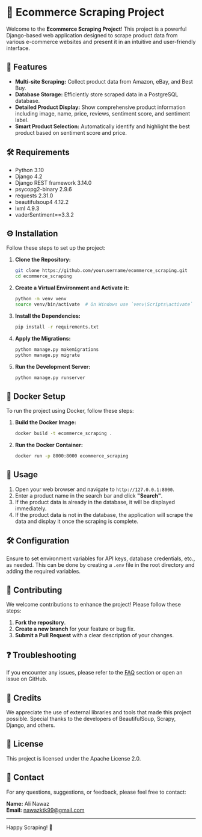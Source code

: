 # 🛒 Ecommerce Scraping Project

Welcome to the **Ecommerce Scraping Project**! This project is a powerful Django-based web application designed to scrape product data from various e-commerce websites and present it in an intuitive and user-friendly interface.

## 🌟 Features

- **Multi-site Scraping:** Collect product data from Amazon, eBay, and Best Buy.
- **Database Storage:** Efficiently store scraped data in a PostgreSQL database.
- **Detailed Product Display:** Show comprehensive product information including image, name, price, reviews, sentiment score, and sentiment label.
- **Smart Product Selection:** Automatically identify and highlight the best product based on sentiment score and price.

## 🛠 Requirements

- Python 3.10
- Django 4.2
- Django REST framework 3.14.0
- psycopg2-binary 2.9.6
- requests 2.31.0
- beautifulsoup4 4.12.2
- lxml 4.9.3
- vaderSentiment==3.3.2

## ⚙️ Installation

Follow these steps to set up the project:

1. **Clone the Repository:**

    ```bash
    git clone https://github.com/yourusername/ecommerce_scraping.git
    cd ecommerce_scraping
    ```

2. **Create a Virtual Environment and Activate it:**

    ```bash
    python -m venv venv
    source venv/bin/activate  # On Windows use `venv\Scripts\activate`
    ```

3. **Install the Dependencies:**

    ```bash
    pip install -r requirements.txt
    ```

4. **Apply the Migrations:**

    ```bash
    python manage.py makemigrations
    python manage.py migrate
    ```

5. **Run the Development Server:**

    ```bash
    python manage.py runserver
    ```

## 🐳 Docker Setup

To run the project using Docker, follow these steps:

1. **Build the Docker Image:**

    ```bash
    docker build -t ecommerce_scraping .
    ```

2. **Run the Docker Container:**

    ```bash
    docker run -p 8000:8000 ecommerce_scraping
    ```

## 🚀 Usage

1. Open your web browser and navigate to `http://127.0.0.1:8000`.
2. Enter a product name in the search bar and click **"Search"**.
3. If the product data is already in the database, it will be displayed immediately.
4. If the product data is not in the database, the application will scrape the data and display it once the scraping is complete.

## 🛠 Configuration

Ensure to set environment variables for API keys, database credentials, etc., as needed. This can be done by creating a `.env` file in the root directory and adding the required variables.

## 🧩 Contributing

We welcome contributions to enhance the project! Please follow these steps:

1. **Fork the repository**.
2. **Create a new branch** for your feature or bug fix.
3. **Submit a Pull Request** with a clear description of your changes.

## ❓ Troubleshooting

If you encounter any issues, please refer to the [FAQ](#) section or open an issue on GitHub.

## 💼 Credits

We appreciate the use of external libraries and tools that made this project possible. Special thanks to the developers of BeautifulSoup, Scrapy, Django, and others.

## 📜 License

This project is licensed under the Apache License 2.0.

## 📧 Contact

For any questions, suggestions, or feedback, please feel free to contact:

**Name:** Ali Nawaz  
**Email:** [nawazktk99@gmail.com](mailto:nawazktk99@gmail.com)

---
Happy Scraping! 🚀
